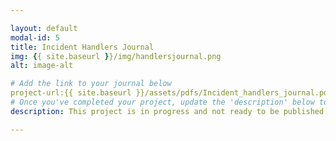 ```yaml
---

layout: default
modal-id: 5
title: Incident Handlers Journal
img: {{ site.baseurl }}/img/handlersjournal.png
alt: image-alt

# Add the link to your journal below
project-url:{{ site.baseurl }}/assets/pdfs/Incident_handlers_journal.pdf
# Once you've completed your project, update the 'description' below to this one: Provided clear and concise written documentation of cybersecurity events, including detailed event descriptions, tools used, and lessons learned throughout the process.
description: This project is in progress and not ready to be published just yet. Please contact me if you'd like a sneak peek. Otherwise, stay tuned!

---
```


